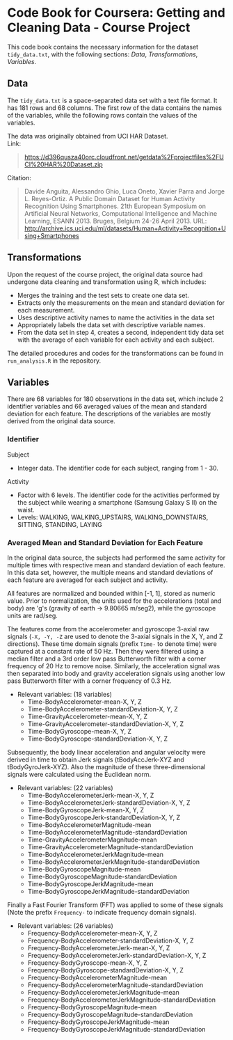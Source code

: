 # Code Book for Coursera: Getting and Cleaning Data - Course Project
This code book contains the necessary information for the dataset `tidy_data.txt`, with the following sections: *Data*, *Transformations*, *Variables*.

## Data
The `tidy_data.txt` is a space-separated data set with a text file format. It has 181 rows and 68 columns. The first row of the data contains the names of the variables, while the following rows contain the values of the variables.

The data was originally obtained from UCI HAR Dataset.  
Link:
> https://d396qusza40orc.cloudfront.net/getdata%2Fprojectfiles%2FUCI%20HAR%20Dataset.zip  

Citation:
> Davide Anguita, Alessandro Ghio, Luca Oneto, Xavier Parra and Jorge L. Reyes-Ortiz. A Public Domain Dataset for Human Activity Recognition Using Smartphones. 21th European Symposium on Artificial Neural Networks, Computational Intelligence and Machine Learning, ESANN 2013. Bruges, Belgium 24-26 April 2013. URL: http://archive.ics.uci.edu/ml/datasets/Human+Activity+Recognition+Using+Smartphones

## Transformations
Upon the request of the course project, the original data source had undergone data cleaning and transformation using R, which includes:
* Merges the training and the test sets to create one data set.
* Extracts only the measurements on the mean and standard deviation for each measurement.
* Uses descriptive activity names to name the activities in the data set
* Appropriately labels the data set with descriptive variable names.
* From the data set in step 4, creates a second, independent tidy data set with the average of each variable for each activity and each subject.

The detailed procedures and codes for the transformations can be found in `run_analysis.R` in the repository.

## Variables
There are 68 variables for 180 observations in the data set, which include 2 identifier variables and 66 averaged values of the mean and standard deviation for each feature. The descriptions of the variables are mostly derived from the original data source.

### Identifier
Subject
* Integer data. The identifier code for each subject, ranging from 1 - 30.
 
Activity
* Factor with 6 levels. The identifier code for the activities performed by the subject while wearing a smartphone (Samsung Galaxy S II) on the waist.
* Levels: WALKING, WALKING_UPSTAIRS, WALKING_DOWNSTAIRS, SITTING, STANDING, LAYING
 
### Averaged Mean and Standard Deviation for Each Feature
In the original data source, the subjects had performed the same activity for multiple times with respective mean and standard deviation of each feature. In this data set, however, the multiple means and standard deviations of each feature are averaged for each subject and activity. 

All features are normalized and bounded within \[-1, 1\], stored as numeric value. Prior to normalization, the units used for the accelerations (total and body) are 'g's (gravity of earth -> 9.80665 m/seg2), while the gyroscope units are rad/seg.

The features come from the accelerometer and gyroscope 3-axial raw signals (`-X, -Y, -Z` are used to denote the 3-axial signals in the X, Y, and Z directions). These time domain signals (prefix `Time-` to denote time) were captured at a constant rate of 50 Hz. Then they were filtered using a median filter and a 3rd order low pass Butterworth filter with a corner frequency of 20 Hz to remove noise. Similarly, the acceleration signal was then separated into body and gravity acceleration signals using another low pass Butterworth filter with a corner frequency of 0.3 Hz. 
  
* Relevant variables: (18 variables)
  + Time-BodyAccelerometer-mean-X, Y, Z
  + Time-BodyAccelerometer-standardDeviation-X, Y, Z
  + Time-GravityAccelerometer-mean-X, Y, Z
  + Time-GravityAccelerometer-standardDeviation-X, Y, Z
  + Time-BodyGyroscope-mean-X, Y, Z
  + Time-BodyGyroscope-standardDeviation-X, Y, Z
  
  
Subsequently, the body linear acceleration and angular velocity were derived in time to obtain Jerk signals (tBodyAccJerk-XYZ and tBodyGyroJerk-XYZ). Also the magnitude of these three-dimensional signals were calculated using the Euclidean norm.

* Relevant variables: (22 variables)
  + Time-BodyAccelerometerJerk-mean-X, Y, Z
  + Time-BodyAccelerometerJerk-standardDeviation-X, Y, Z
  + Time-BodyGyroscopeJerk-mean-X, Y, Z
  + Time-BodyGyroscopeJerk-standardDeviation-X, Y, Z
  + Time-BodyAccelerometerMagnitude-mean
  + Time-BodyAccelerometerMagnitude-standardDeviation
  + Time-GravityAccelerometerMagnitude-mean
  + Time-GravityAccelerometerMagnitude-standardDeviation
  + Time-BodyAccelerometerJerkMagnitude-mean
  + Time-BodyAccelerometerJerkMagnitude-standardDeviation
  + Time-BodyGyroscopeMagnitude-mean
  + Time-BodyGyroscopeMagnitude-standardDeviation
  + Time-BodyGyroscopeJerkMagnitude-mean
  + Time-BodyGyroscopeJerkMagnitude-standardDeviation
 
Finally a Fast Fourier Transform (FFT) was applied to some of these signals (Note the prefix `Frequency-` to indicate frequency domain signals). 

* Relevant variables: (26 variables)  
  + Frequency-BodyAccelerometer-mean-X, Y, Z
  + Frequency-BodyAccelerometer-standardDeviation-X, Y, Z
  + Frequency-BodyAccelerometerJerk-mean-X, Y, Z
  + Frequency-BodyAccelerometerJerk-standardDeviation-X, Y, Z
  + Frequency-BodyGyroscope-mean-X, Y, Z
  + Frequency-BodyGyroscope-standardDeviation-X, Y, Z
  + Frequency-BodyAccelerometerMagnitude-mean
  + Frequency-BodyAccelerometerMagnitude-standardDeviation
  + Frequency-BodyAccelerometerJerkMagnitude-mean
  + Frequency-BodyAccelerometerJerkMagnitude-standardDeviation
  + Frequency-BodyGyroscopeMagnitude-mean
  + Frequency-BodyGyroscopeMagnitude-standardDeviation
  + Frequency-BodyGyroscopeJerkMagnitude-mean
  + Frequency-BodyGyroscopeJerkMagnitude-standardDeviation
